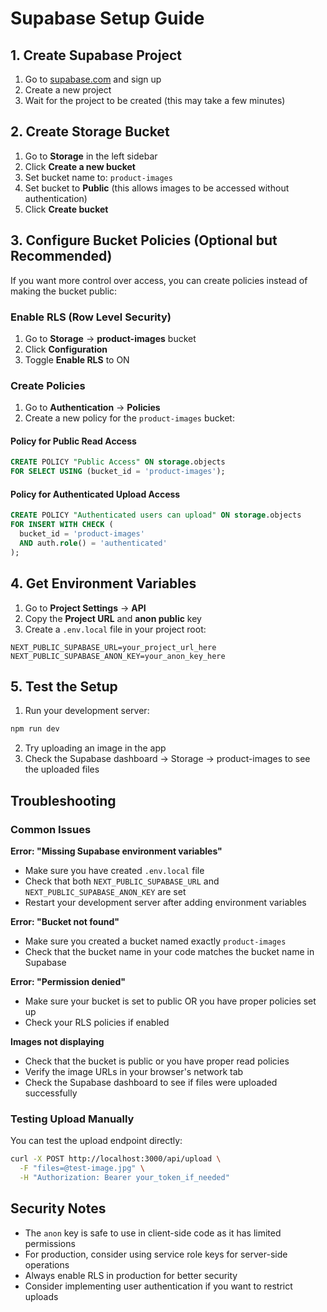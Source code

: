 # Supabase Setup Guide

## 1. Create Supabase Project

1. Go to [supabase.com](https://supabase.com) and sign up
2. Create a new project
3. Wait for the project to be created (this may take a few minutes)

## 2. Create Storage Bucket

1. Go to **Storage** in the left sidebar
2. Click **Create a new bucket**
3. Set bucket name to: `product-images`
4. Set bucket to **Public** (this allows images to be accessed without authentication)
5. Click **Create bucket**

## 3. Configure Bucket Policies (Optional but Recommended)

If you want more control over access, you can create policies instead of making the bucket public:

### Enable RLS (Row Level Security)
1. Go to **Storage** → **product-images** bucket
2. Click **Configuration**
3. Toggle **Enable RLS** to ON

### Create Policies
1. Go to **Authentication** → **Policies**
2. Create a new policy for the `product-images` bucket:

#### Policy for Public Read Access
```sql
CREATE POLICY "Public Access" ON storage.objects
FOR SELECT USING (bucket_id = 'product-images');
```

#### Policy for Authenticated Upload Access
```sql
CREATE POLICY "Authenticated users can upload" ON storage.objects
FOR INSERT WITH CHECK (
  bucket_id = 'product-images' 
  AND auth.role() = 'authenticated'
);
```

## 4. Get Environment Variables

1. Go to **Project Settings** → **API**
2. Copy the **Project URL** and **anon public** key
3. Create a `.env.local` file in your project root:

```env
NEXT_PUBLIC_SUPABASE_URL=your_project_url_here
NEXT_PUBLIC_SUPABASE_ANON_KEY=your_anon_key_here
```

## 5. Test the Setup

1. Run your development server:
```bash
npm run dev
```

2. Try uploading an image in the app
3. Check the Supabase dashboard → Storage → product-images to see the uploaded files

## Troubleshooting

### Common Issues

**Error: "Missing Supabase environment variables"**
- Make sure you have created `.env.local` file
- Check that both `NEXT_PUBLIC_SUPABASE_URL` and `NEXT_PUBLIC_SUPABASE_ANON_KEY` are set
- Restart your development server after adding environment variables

**Error: "Bucket not found"**
- Make sure you created a bucket named exactly `product-images`
- Check that the bucket name in your code matches the bucket name in Supabase

**Error: "Permission denied"**
- Make sure your bucket is set to public OR you have proper policies set up
- Check your RLS policies if enabled

**Images not displaying**
- Check that the bucket is public or you have proper read policies
- Verify the image URLs in your browser's network tab
- Check the Supabase dashboard to see if files were uploaded successfully

### Testing Upload Manually

You can test the upload endpoint directly:

```bash
curl -X POST http://localhost:3000/api/upload \
  -F "files=@test-image.jpg" \
  -H "Authorization: Bearer your_token_if_needed"
```

## Security Notes

- The `anon` key is safe to use in client-side code as it has limited permissions
- For production, consider using service role keys for server-side operations
- Always enable RLS in production for better security
- Consider implementing user authentication if you want to restrict uploads
